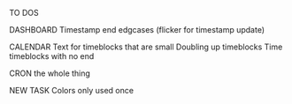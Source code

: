 TO DOS

DASHBOARD
Timestamp end edgcases
(flicker for timestamp update)

CALENDAR
Text for timeblocks that are small
Doubling up timeblocks
Time timeblocks with no end

CRON
the whole thing

NEW TASK
Colors only used once